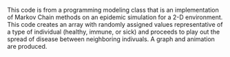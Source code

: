 This code is from a programming modeling class that is an implementation of Markov Chain methods on an epidemic simulation for a 2-D environment. This code creates an array with randomly assigned values representative of a type of individual (healthy, immune, or sick) and proceeds to play out the spread of disease between neighboring indivuals. A graph and animation are produced.
